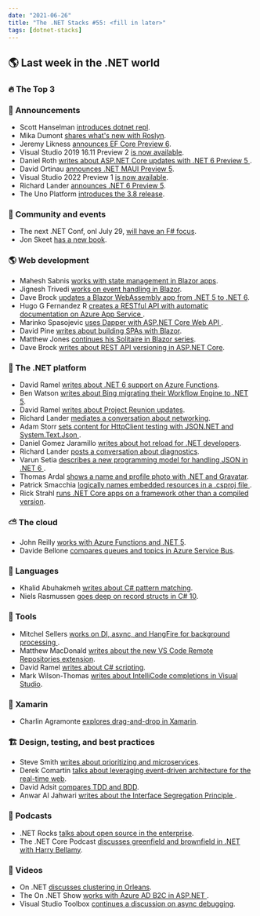 ```yaml
---
date: "2021-06-26"
title: "The .NET Stacks #55: <fill in later>"
tags: [dotnet-stacks]
---
```


## 🌎 Last week in the .NET world

### 🔥 The Top 3

### 📢 Announcements

- Scott Hanselman [introduces dotnet repl](https://www.hanselman.com/blog/dotnet-repl).
- Mika Dumont [shares what's new with Roslyn](https://devblogs.microsoft.com/visualstudio/learn-whats-new-in-net-productivity).
- Jeremy Likness [announces EF Core Preview 6](https://devblogs.microsoft.com/dotnet/announcing-entity-framework-core-6-0-preview-5-compiled-models/).
- Visual Studio 2019 16.11 Preview 2 [is now available](https://devblogs.microsoft.com/visualstudio/visual-studio-2019-16-11-preview-2/).
- Daniel Roth [writes about ASP.NET Core updates with .NET 6 Preview 5 ](https://devblogs.microsoft.com/aspnet/asp-net-core-updates-in-net-6-preview-5/).
- David Ortinau [announces .NET MAUI Preview 5](https://devblogs.microsoft.com/dotnet/announcing-net-maui-preview-5/).
- Visual Studio 2022 Preview 1 [is now available](https://devblogs.microsoft.com/visualstudio/visual-studio-2022-preview-1-now-available/).
- Richard Lander [announces .NET 6 Preview 5](https://devblogs.microsoft.com/dotnet/announcing-net-6-preview-5/).
- The Uno Platform [introduces the 3.8 release](https://platform.uno/blog/uno-platform-3-8-new-winui-calendar-grid-controls-2x-performance-new-linux-scenario-and-more/).

### 📅 Community and events

- The next .NET Conf, onl July 29, [will have an F# focus](https://focus.dotnetconf.net).
- Jon Skeet [has a new book](https://codeblog.jonskeet.uk/2021/06/11/new-book-software-mistakes-and-tradeoffs/).

### 🌎 Web development

- Mahesh Sabnis [works with state management in Blazor apps](https://www.dotnetcurry.com/aspnet-core/blazor-state-management).
- Jignesh Trivedi [works on event handling in Blazor](https://www.c-sharpcorner.com/article/event-handling-in-blazor/).
- Dave Brock [updates a Blazor WebAssembly app from .NET 5 to .NET 6](https://www.daveabrock.com/2021/06/15/upgrade-blazor-static-app-net-5-net-6/).
- Hugo G Fernandez R [creates a RESTful API with automatic documentation on Azure App Service
](https://www.codeproject.com/Articles/5261514/Creating-a-RESTful-API-with-Automatic-Documentatio).
- Marinko Spasojevic [uses Dapper with ASP.NET Core Web API
](https://code-maze.com/using-dapper-with-asp-net-core-web-api/).
- David Pine [writes about building SPAs with Blazor](https://dev.to/dotnet/why-build-single-page-apps-in-blazor-103m).
- Matthew Jones [continues his Solitaire in Blazor series](https://exceptionnotfound.net/solitaire-in-blazor-part-2-the-csharp-classes/).
- Dave Brock [writes about REST API versioning in ASP.NET Core](https://www.telerik.com/blogs/your-guide-rest-api-versioning-aspnet-core).

### 🥅 The .NET platform

- David Ramel [writes about .NET 6 support on Azure Functions](https://visualstudiomagazine.com/articles/2021/06/11/azure-functions-net-6.aspx).
- Ben Watson [writes about Bing migrating their Workflow Engine to .NET 5](https://devblogs.microsoft.com/dotnet/migration-of-bings-workflow-engine-to-net-5).
- David Ramel [writes about Project Reunion updates](https://visualstudiomagazine.com/articles/2021/06/15/project-reunion-8-rc.aspx).
- Richard Lander [mediates a conversation about networking](https://devblogs.microsoft.com/dotnet/conversation-about-networking/).
- Adam Storr [sets content for HttpClient testing with JSON.NET and System.Text.Json
](https://adamstorr.azurewebsites.net/blog/setting-content-for-httpclient-testing-with-json.net-and-system.text.json).
- Daniel Gomez Jaramillo [writes about hot reload for .NET developers](https://www.c-sharpcorner.com/article/hot-reload-for-net-developers/).
- Richard Lander [posts a conversation about diagnostics](https://devblogs.microsoft.com/dotnet/conversation-about-diagnostics).
- Varun Setia [describes a new programming model for handling JSON in .NET 6
](https://www.c-sharpcorner.com/article/new-programming-model-for-handling-json-in-net-6/).
- Thomas Ardal [shows a name and profile photo with .NET and Gravatar](https://blog.elmah.io/show-a-name-and-profile-photo-with-dotnet-and-gravatar/).
- Patrick Smacchia [logically names embedded resources in a .csproj file
](https://blog.ndepend.com/how-to-logically-name-embedded-resources-in-csproj/).
- Rick Strahl [runs .NET Core apps on a framework other than a compiled version](https://weblog.west-wind.com/posts/2021/Jun/15/Running-NET-Core-Apps-on-a-Framework-other-than-Compiled-Version).

### ⛅ The cloud

- John Reilly [works with Azure Functions and .NET 5](https://blog.johnnyreilly.com/2021/06/11/azure-functions-dotnet-5-query-params-di-bicep/).
- Davide Bellone [compares queues and topics in Azure Service Bus](https://www.code4it.dev/blog/azure-service-bus-queue-vs-topic).

### 📔 Languages

- Khalid Abuhakmeh [writes about C# pattern matching](https://khalidabuhakmeh.com/csharp-pattern-matching-quick-guide-and-examples).
- Niels Rasmussen [goes deep on record structs in C# 10](https://nietras.com/2021/06/14/csharp-10-record-struct/).

### 🔧 Tools

- Mitchel Sellers [works on DI, async, and HangFire for background processing
](https://www.mitchelsellers.com/blog/article/dependency-injection-async-and-hangfire-for-simple-background-processing).
- Matthew MacDonald [writes about the new VS Code Remote Repositories extension](https://medium.com/young-coder/remote-repositories-a-better-experience-for-github-in-vs-code-9edcc7d20a41).
- David Ramel [writes about C# scripting](https://visualstudiomagazine.com/articles/2021/06/14/csharp-scripting.aspx).
- Mark Wilson-Thomas [writes about IntelliCode completions in Visual Studio](https://devblogs.microsoft.com/visualstudio/type-less-code-more-with-intellicode-completions/).

### 📱 Xamarin

- Charlin Agramonte [explores drag-and-drop in Xamarin](https://xamgirl.com/exploring-drag-and-drop-in-xamarin-forms/).

### 🏗 Design, testing, and best practices

- Steve Smith [writes about prioritizing and microservices](https://ardalis.com/prioritizing-and-microservices/).
- Derek Comartin [talks about leveraging event-driven architecture for the real-time web](https://codeopinion.com/real-time-web-by-leveraging-event-driven-architecture/).
- David Adsit [compares TDD and BDD](https://www.pluralsight.com/blog/software-development/tdd-vs-bdd).
- Anwar Al Jahwari [writes about the Interface Segregation Principle
](https://better-dev.io/interface-segregation-principle/).

### 🎤 Podcasts

- .NET Rocks [talks about open source in the enterprise](https://www.dotnetrocks.com/default.aspx?ShowNum=1744).
- The .NET Core Podcast [discusses greenfield and brownfield in .NET with Harry Bellamy](https://dotnetcore.show/episode-78-greenfield-and-brownfield-in-net-with-harry-bellamy-part-one/).

### 🎥 Videos

- On .NET [discusses clustering in Orleans](https://dev.to/dotnet/on-net-episode-clustering-in-orleans-11eh).
- The On .NET Show [works with Azure AD B2C in ASP.NET
](https://channel9.msdn.com/Shows/On-NET/Working-with-Azure-AD-B2C-in-ASPNET).
- Visual Studio Toolbox [continues a discussion on async debugging](https://channel9.msdn.com/Shows/Visual-Studio-Toolbox/Async-Debugging-Part-2).

